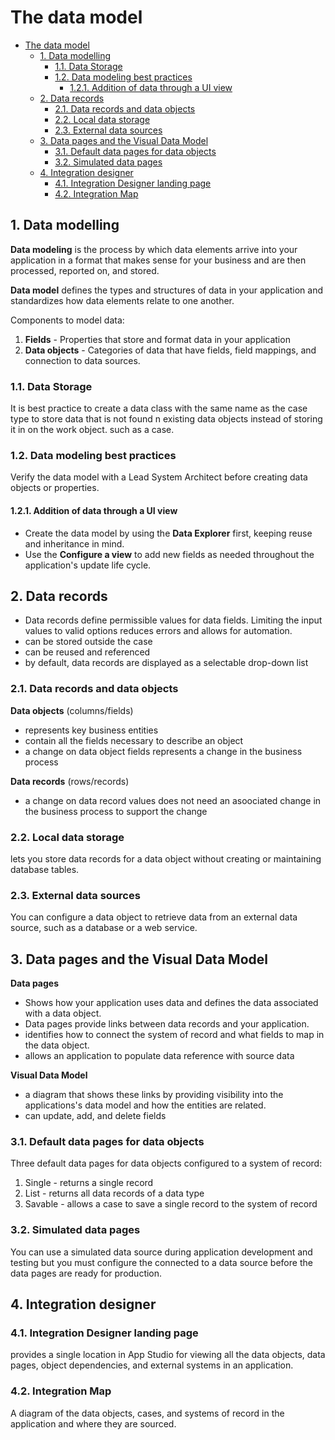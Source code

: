 # The data model

- [The data model](#the-data-model)
    - [1. Data modelling](#1-data-modelling)
        - [1.1. Data Storage](#11-data-storage)
        - [1.2. Data modeling best practices](#12-data-modeling-best-practices)
            - [1.2.1. Addition of data through a UI view](#121-addition-of-data-through-a-ui-view)
    - [2. Data records](#2-data-records)
        - [2.1. Data records and data objects](#21-data-records-and-data-objects)
        - [2.2. Local data storage](#22-local-data-storage)
        - [2.3. External data sources](#23-external-data-sources)
    - [3. Data pages and the Visual Data Model](#3-data-pages-and-the-visual-data-model)
        - [3.1. Default data pages for data objects](#31-default-data-pages-for-data-objects)
        - [3.2. Simulated data pages](#32-simulated-data-pages)
    - [4. Integration designer](#4-integration-designer)
        - [4.1. Integration Designer landing page](#41-integration-designer-landing-page)
        - [4.2. Integration Map](#42-integration-map)

## 1. Data modelling

**Data modeling** is the process by which data elements arrive into your application in a format that makes sense for your business and are then processed, reported on, and stored.

**Data model** defines the types and structures of data in your application and standardizes how data elements relate to one another.

Components to model data:

1. **Fields** - Properties that store and format data in your application
2. **Data objects** - Categories of data that have fields, field mappings, and connection to data sources.

### 1.1. Data Storage

It is best practice to create a data class with the same name as the case type to store data that is not found n existing data objects instead of storing it in on the work object. such as a case.

### 1.2. Data modeling best practices

Verify the data model with a Lead System Architect before creating data objects or properties.

#### 1.2.1. Addition of data through a UI view

- Create the data model by using the **Data Explorer** first, keeping reuse and inheritance in mind.
- Use the **Configure a view** to add new fields as needed throughout the application's update life cycle.

## 2. Data records

- Data records define permissible values for data fields. Limiting the input values to valid options reduces errors and allows for automation.
- can be stored outside the case
- can be reused and referenced
- by default, data records are displayed as a selectable drop-down list

### 2.1. Data records and data objects

**Data objects** (columns/fields)

- represents key business entities
- contain all the fields necessary to describe an object
- a change on data object fields represents a change in the business process

**Data records** (rows/records)
- a change on data record values does not need an asoociated change in the business process to support the change

### 2.2. Local data storage

lets you store data records for a data object without creating or maintaining database tables.

### 2.3. External data sources

You can configure a data object to retrieve data from an external data source, such as a database or a web service.

## 3. Data pages and the Visual Data Model

**Data pages**

- Shows how your application uses data and defines the data associated with a data object.
- Data pages provide links between data records and your application.
- identifies how to connect the system of record and what fields to map in the data object.
- allows an application to populate data reference with source data

**Visual Data Model**
- a diagram that shows these links by providing visibility into the applications's data model and how the entities are related.
- can update, add, and delete fields

### 3.1. Default data pages for data objects

Three default data pages for data objects configured to a system of record:

1. Single - returns a single record
2. List - returns all data records of a data type
3. Savable - allows a case to save a single record to the system of record

### 3.2. Simulated data pages

You can use a simulated data source during application development and testing but you must configure the connected to a data source before the data pages are ready for production.

## 4. Integration designer

### 4.1. Integration Designer landing page

provides a single location in App Studio for viewing all the data objects, data pages, object dependencies, and external systems in an application.

### 4.2. Integration Map

A diagram of the data objects, cases, and systems of record in the application and where they are sourced.
